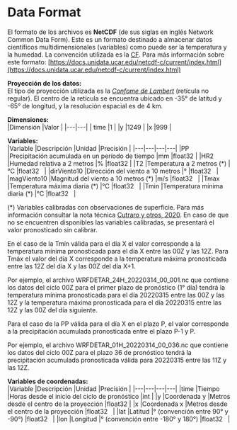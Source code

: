 # Data Format

El formato de los archivos es **NetCDF** (de sus siglas en inglés Network Common Data Form). Este es un formato destinado a almacenar datos científicos multidimensionales (variables) como puede ser la temperatura y la humedad. La convención utilizada es la [CF](http://cfconventions.org/). Para más información sobre este formato: [https://docs.unidata.ucar.edu/netcdf-c/current/index.html](https://docs.unidata.ucar.edu/netcdf-c/current/index.html)


**Proyección de los datos:** <br />
El tipo de proyección utilizada es la [*Confome de Lambert*](https://www2.mmm.ucar.edu/wrf/users/docs/user_guide_V3/user_guide_V3.9/users_guide_chap3.html) (retícula no regular). El centro de la retícula se encuentra ubicado en -35° de latitud y -65° de longitud, y la resolución espacial es de 4 km.

**Dimensiones:**<br />
|Dimensión   |Valor   |
|---|---|
| time  |1   |
|y   |1249   |
|x   |999   |

**Variables:**<br />
|Variable   |Descripción   |Unidad   |Precisión   |
|---|---|---|---|
|PP   |Precipitación acumulada en un período de tiempo   |mm   |float32   |
|HR2   |Humedad relativa a 2 metros   |%   |float32   |
|T2   |Temperatura a 2 metros (\*)   |°C   |float32   |
|dirViento10   |Dirección del viento a 10 metros   |°   |float32   |
|magViento10   |Magnitud del viento a 10 metros (\*)   |m/s   |float32   |
|Tmax   |Temperatura máxima diaria (\*)   |°C   |float32   |
|Tmin   |Temperatura mínima diaria (\*)   |°C   |float32   |

(\*) Variables calibradas con observaciones de superficie. Para más información consultar la nota técnica [Cutraro y otros, 2020](http://repositorio.smn.gob.ar/bitstream/handle/20.500.12160/1405/Nota_Tecnica_SMN_2020-81.pdf?sequence=1&isAllowed=y). En caso de que no se encuentren disponibles las variables calibradas, se presentará el valor pronosticado sin calibrar.

En el caso de la Tmín válida para el día X el valor corresponde a la temperatura mínima pronosticada para el día X entre las 00Z y las 12Z.
Para Tmáx el valor del día X corresponde a la temperatura máxima pronosticada entre las 12Z del día X y las 00Z del día X+1.

Por ejemplo, el archivo WRFDETAR_24H_20220314_00_001.nc que contiene los datos del ciclo 00Z para el primer plazo de pronóstico (1° día) tendrá la temperatura mínima pronosticada para el día 20220315 entre las 00Z y las 12Z y la temperatura máxima pronosticada para el día 20220315 entre las 12Z y las 00Z del día siguiente.

Para el caso de la PP válida para el día X en el plazo P, el valor corresponde a la precipitación acumulada pronosticada entre el plazo P-1 y P.

Por ejemplo, el archivo WRFDETAR_01H_20220314_00_036.nc que contiene los datos del ciclo 00Z para el plazo 36 de pronóstico tendrá la precipitación acumulada pronosticada válida para 20220315 entre las 11Z y las 12Z.

**Variables de coordenadas:**<br />
|Variable   |Descripción   |Unidad   |Precisión   |
|---|---|---|---|
|time   |Tiempo   |Horas desde el inicio del ciclo de pronóstico   |int   |
|y   |Coordenada y   |Metros desde el centro de la proyección   |float32   |
|x   |Coordenada x   |Metros desde el centro de la proyección   |float32   |
|lat   |Latitud   |° (convención entre 90° y -90°)   |float32   |
|lon   |Longitud   |° (convención entre -180° y 180°)   |float32   |




